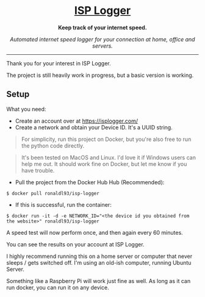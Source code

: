 <div align="center">
  <h1><a href="https://isplogger.com/">ISP Logger</a></h1>
  <p><strong>Keep track of your internet speed.</strong></p>
  <em>Automated internet speed logger for your connection at home, office and servers.</em>
</div>
<hr/>

Thank you for your interest in ISP Logger.

The project is still heavily work in progress, but a basic version is working.

## Setup

What you need:
- Create an account over at https://isplogger.com/
- Create a network and obtain your Device ID. It's a UUID string.
> For simplicity, run this project on Docker, but you're also free to run the python code directly.

> It's been tested on MacOS and Linux.
I'd love it if Windows users can help me out. It should work fine on Docker, but let me know if you have trouble.

- Pull the project from the Docker Hub Hub (Recommended):
```shell
$ docker pull ronaldl93/isp-logger
```

- If this is successful, run the container:

```shell
$ docker run -it -d -e NETWORK_ID="<the device id you obtained from the website>" ronaldl93/isp-logger
```

A speed test will now perform once, and then again every 60 minutes.

You can see the results on your account at ISP Logger.

I highly recommend running this on a home server or computer that never sleeps / gets switched off.
I'm using an old-ish computer, running Ubuntu Server.

Something like a Raspberry Pi will work just fine as well. As long as it can run docker, you can run it on any device.
